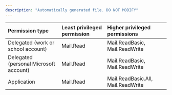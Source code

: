 ```yaml
---
description: "Automatically generated file. DO NOT MODIFY"
---
```


|Permission type|Least privileged permission|Higher privileged permissions|
|:---|:---|:---|
|Delegated (work or school account)|Mail.Read|Mail.ReadBasic, Mail.ReadWrite|
|Delegated (personal Microsoft account)|Mail.Read|Mail.ReadBasic, Mail.ReadWrite|
|Application|Mail.Read|Mail.ReadBasic.All, Mail.ReadWrite|

